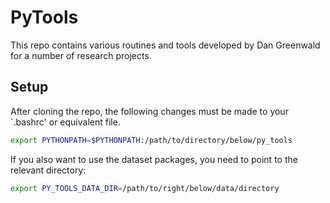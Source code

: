 # PyTools

This repo contains various routines and tools developed by Dan Greenwald for a number of research projects.

## Setup

After cloning the repo, the following changes must be made to your `.bashrc' or equivalent file.

```bash
export PYTHONPATH=$PYTHONPATH:/path/to/directory/below/py_tools
```

If you also want to use the dataset packages, you need to point to the relevant directory:

```bash
export PY_TOOLS_DATA_DIR=/path/to/right/below/data/directory
```
